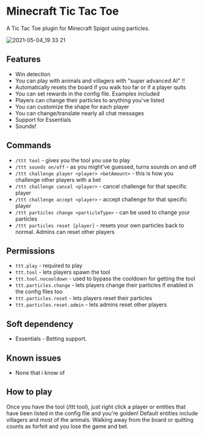 # Minecraft Tic Tac Toe
A Tic Tac Toe plugin for Minecraft Spigot using particles.

![2021-05-04_19 33 21](https://user-images.githubusercontent.com/28844450/117198781-1ae77780-adf2-11eb-99ff-50e7b2d0039c.png)

## Features
- Win detection
- You can play with animals and villagers with "super advanced AI" !!
- Automatically resets the board if you walk too far or if a player quits
- You can set rewards in the config file. Examples included
- Players can change their particles to anything you've listed
- You can customize the shape for each player
- You can change/translate nearly all chat messages
- Support for Essentials
- Sounds!

## Commands
- `/ttt tool` - gives you the tool you use to play
- `/ttt sounds on/off` - as you might've guessed, turns sounds on and off
- `/ttt challenge player <player> <betAmount>` - this is how you challenge other players with a bet
- `/ttt challenge cancel <player>` - cancel challenge for that specific player
- `/ttt challenge accept <player>` - accept challenge for that specific player
- `/ttt particles change <particleType>` - can be used to change your particles
- `/ttt particles reset [player]` - resets your own particles back to normal. Admins can reset other players

## Permissions
- `ttt.play` - required to play
- `ttt.tool` - lets players spawn the tool
- `ttt.tool.nocooldown` - used to bypass the cooldown for getting the tool
- `ttt.particles.change` - lets players change their particles if enabled in the config files too
- `ttt.particles.reset` - lets players reset their particles
- `ttt.particles.reset.admin` - lets admins reset other players

## Soft dependency
- Essentials - Betting support.

## Known issues
- None that i know of

## How to play
Once you have the tool (/ttt tool), just right click a player or entities that have been listed in the config file and you're golden! Default entities include villagers and most of the animals. Walking away from the board or quitting counts as forfeit and you lose the game and bet.
